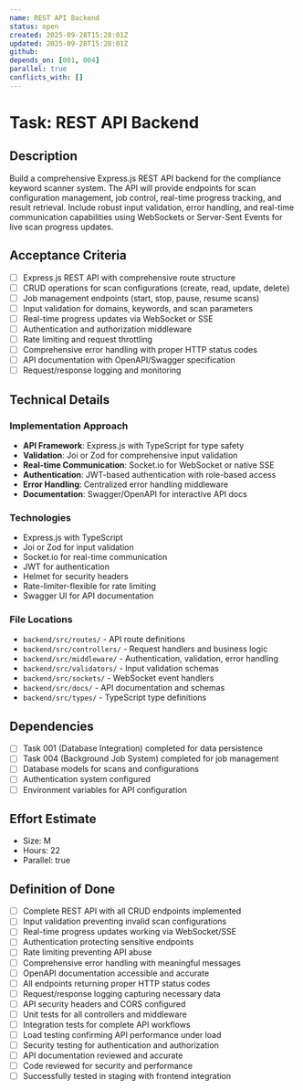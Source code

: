 ```yaml
---
name: REST API Backend
status: open
created: 2025-09-28T15:28:01Z
updated: 2025-09-28T15:28:01Z
github:
depends_on: [001, 004]
parallel: true
conflicts_with: []
---
```


# Task: REST API Backend

## Description
Build a comprehensive Express.js REST API backend for the compliance keyword scanner system. The API will provide endpoints for scan configuration management, job control, real-time progress tracking, and result retrieval. Include robust input validation, error handling, and real-time communication capabilities using WebSockets or Server-Sent Events for live scan progress updates.

## Acceptance Criteria
- [ ] Express.js REST API with comprehensive route structure
- [ ] CRUD operations for scan configurations (create, read, update, delete)
- [ ] Job management endpoints (start, stop, pause, resume scans)
- [ ] Input validation for domains, keywords, and scan parameters
- [ ] Real-time progress updates via WebSocket or SSE
- [ ] Authentication and authorization middleware
- [ ] Rate limiting and request throttling
- [ ] Comprehensive error handling with proper HTTP status codes
- [ ] API documentation with OpenAPI/Swagger specification
- [ ] Request/response logging and monitoring

## Technical Details
### Implementation Approach
- **API Framework**: Express.js with TypeScript for type safety
- **Validation**: Joi or Zod for comprehensive input validation
- **Real-time Communication**: Socket.io for WebSocket or native SSE
- **Authentication**: JWT-based authentication with role-based access
- **Error Handling**: Centralized error handling middleware
- **Documentation**: Swagger/OpenAPI for interactive API docs

### Technologies
- Express.js with TypeScript
- Joi or Zod for input validation
- Socket.io for real-time communication
- JWT for authentication
- Helmet for security headers
- Rate-limiter-flexible for rate limiting
- Swagger UI for API documentation

### File Locations
- `backend/src/routes/` - API route definitions
- `backend/src/controllers/` - Request handlers and business logic
- `backend/src/middleware/` - Authentication, validation, error handling
- `backend/src/validators/` - Input validation schemas
- `backend/src/sockets/` - WebSocket event handlers
- `backend/src/docs/` - API documentation and schemas
- `backend/src/types/` - TypeScript type definitions

## Dependencies
- [ ] Task 001 (Database Integration) completed for data persistence
- [ ] Task 004 (Background Job System) completed for job management
- [ ] Database models for scans and configurations
- [ ] Authentication system configured
- [ ] Environment variables for API configuration

## Effort Estimate
- Size: M
- Hours: 22
- Parallel: true

## Definition of Done
- [ ] Complete REST API with all CRUD endpoints implemented
- [ ] Input validation preventing invalid scan configurations
- [ ] Real-time progress updates working via WebSocket/SSE
- [ ] Authentication protecting sensitive endpoints
- [ ] Rate limiting preventing API abuse
- [ ] Comprehensive error handling with meaningful messages
- [ ] OpenAPI documentation accessible and accurate
- [ ] All endpoints returning proper HTTP status codes
- [ ] Request/response logging capturing necessary data
- [ ] API security headers and CORS configured
- [ ] Unit tests for all controllers and middleware
- [ ] Integration tests for complete API workflows
- [ ] Load testing confirming API performance under load
- [ ] Security testing for authentication and authorization
- [ ] API documentation reviewed and accurate
- [ ] Code reviewed for security and performance
- [ ] Successfully tested in staging with frontend integration